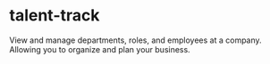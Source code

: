 # talent-track
View and manage departments, roles, and employees at a company. Allowing you to organize and plan your business.
